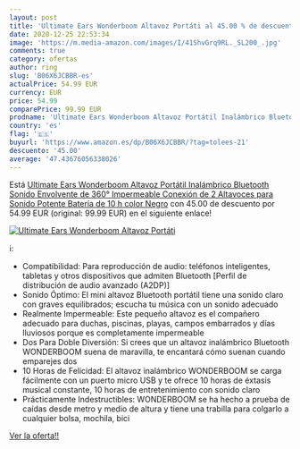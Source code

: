 ```yaml
---
layout: post
title: 'Ultimate Ears Wonderboom Altavoz Portáti al 45.00 % de descuento'
date: 2020-12-25 22:53:34
image: 'https://m.media-amazon.com/images/I/41ShvGrq9RL._SL200_.jpg'
comments: true
category: ofertas
author: ring
slug: 'B06X6JCBBR-es'
actualPrice: 54.99 EUR
currency: EUR
price: 54.99
comparePrice: 99.99 EUR
prodname: 'Ultimate Ears Wonderboom Altavoz Portátil Inalámbrico Bluetooth  Sonido Envolvente de 360°  Impermeable  Conexión de 2 Altavoces para Sonido Potente  Batería de 10 h  color Negro'
country: 'es'
flag: '🇪🇸'
buyurl: 'https://www.amazon.es/dp/B06X6JCBBR/?tag=tolees-21'
descuento: '45.00'
average: '47.43676056338026'
---
```


Está [Ultimate Ears Wonderboom Altavoz Portátil Inalámbrico Bluetooth  Sonido Envolvente de 360°  Impermeable  Conexión de 2 Altavoces para Sonido Potente  Batería de 10 h  color Negro](https://www.amazon.es/dp/B06X6JCBBR/?tag=tolees-21) con 45.00 de descuento por 54.99 EUR (original: 99.99 EUR) en el siguiente enlace!

[![Ultimate Ears Wonderboom Altavoz Portáti](https://m.media-amazon.com/images/I/41ShvGrq9RL._SL200_.jpg)](https://www.amazon.es/dp/B06X6JCBBR/?tag=tolees-21)

ℹ️:

- Compatibilidad: Para reproducción de audio: teléfonos inteligentes, tabletas y otros dispositivos que admiten Bluetooth [Perfil de distribución de audio avanzado (A2DP)]
- Sonido Óptimo: El mini altavoz Bluetooth portátil tiene una sonido claro con graves equilibrados; escucha tu música con un sonido adecuado
- Realmente Impermeable: Este pequeño altavoz es el compañero adecuado para duchas, piscinas, playas, campos embarrados y días lluviosos porque es completamente impermeable
- Dos Para Doble Diversión: Si crees que un altavoz inalámbrico Bluetooth WONDERBOOM suena de maravilla, te encantará cómo suenan cuando emparejes dos
- 10 Horas de Felicidad: El altavoz inalámbrico WONDERBOOM se carga fácilmente con un puerto micro USB y te ofrece 10 horas de éxtasis musical constante, 10 horas de entretenimiento con sonido claro
- Prácticamente Indestructibles: WONDERBOOM se ha hecho a prueba de caídas desde metro y medio de altura y tiene una trabilla para colgarlo a cualquier bolsa, mochila, bici

[Ver la oferta!!](https://www.amazon.es/dp/B06X6JCBBR/?tag=tolees-21)
